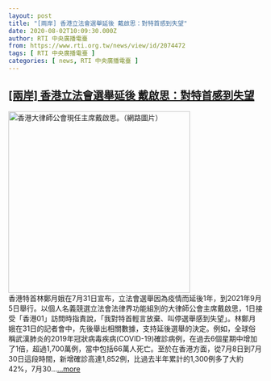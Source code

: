 ```yaml
---
layout: post
title: "[兩岸] 香港立法會選舉延後 戴啟思：對特首感到失望"
date: 2020-08-02T10:09:30.000Z
author: RTI 中央廣播電臺
from: https://www.rti.org.tw/news/view/id/2074472
tags: [ RTI 中央廣播電臺 ]
categories: [ news, RTI 中央廣播電臺 ]
---
```

<!--1596362970000-->
[[兩岸] 香港立法會選舉延後 戴啟思：對特首感到失望](https://www.rti.org.tw/news/view/id/2074472)
------

<div>
<img src="https://static.rti.org.tw/assets/thumbnails/2019/05/15/7f4990680dfda2dd320f99488cc703c1.jpg" width="360" alt="香港大律師公會現任主席戴啟思。（網路圖片）" title="香港大律師公會現任主席戴啟思。（網路圖片）"><br>香港特首林鄭月娥在7月31日宣布，立法會選舉因為疫情而延後1年，到2021年9月5日舉行。以個人名義競選立法會法律界功能組別的大律師公會主席戴啟思，1日接受「香港01」訪問時指責說，「我對特首輕言放棄、叫停選舉感到失望」。林鄭月娥在31日的記者會中，先後舉出相關數據，支持延後選舉的決定。例如，全球俗稱武漢肺炎的2019年冠狀病毒疾病(COVID-19)確診病例，在過去6個星期中增加了1倍，超過1,700萬例，當中包括66萬人死亡。至於在香港方面，從7月8日到7月30日這段時間，新增確診高達1,852例，比過去半年累計的1,300例多了大約42%，7月30...<a target="_blank" href="https://www.rti.org.tw/news/view/id/2074472">...more</a>
</div>
